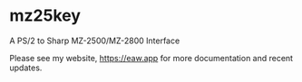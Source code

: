 # mz25key
A PS/2 to Sharp MZ-2500/MZ-2800 Interface

Please see my website, https://eaw.app for more documentation and recent updates. 
